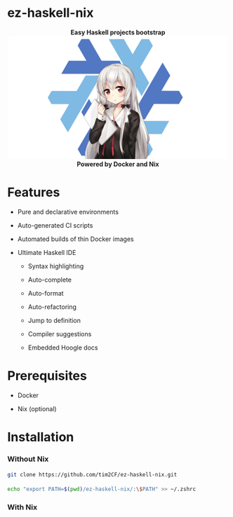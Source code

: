 # ez-haskell-nix

<p align="center">
  <strong>Easy Haskell projects bootstrap</strong>
  <br>
  <img src="logo.png" alt="logo" width="500"/>
  <br>
  <strong>Powered by Docker and Nix</strong>
</p>

# Features

- Pure and declarative environments

- Auto-generated CI scripts

- Automated builds of thin Docker images

- Ultimate Haskell IDE

  - Syntax highlighting

  - Auto-complete

  - Auto-format

  - Auto-refactoring

  - Jump to definition

  - Compiler suggestions

  - Embedded Hoogle docs

# Prerequisites

- Docker

- Nix (optional)

# Installation

### Without Nix

```bash
git clone https://github.com/tim2CF/ez-haskell-nix.git

echo "export PATH=$(pwd)/ez-haskell-nix/:\$PATH" >> ~/.zshrc
```

### With Nix
